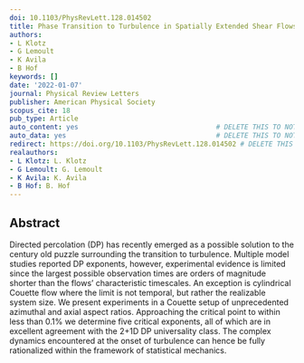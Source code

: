 ```yaml
---
doi: 10.1103/PhysRevLett.128.014502
title: Phase Transition to Turbulence in Spatially Extended Shear Flows
authors:
- L Klotz
- G Lemoult
- K Avila
- B Hof
keywords: []
date: '2022-01-07'
journal: Physical Review Letters
publisher: American Physical Society
scopus_cite: 18
pub_type: Article
auto_content: yes                                  # DELETE THIS TO NOT AUTO GENERATE CONTENT
auto_data: yes                                     # DELETE THIS TO NOT AUTO GENERATE METADATA
redirect: https://doi.org/10.1103/PhysRevLett.128.014502 # DELETE THIS TO NOT REDIRECT
realauthors:
- L Klotz: L. Klotz
- G Lemoult: G. Lemoult
- K Avila: K. Avila
- B Hof: B. Hof
---
```



## Abstract
Directed percolation (DP) has recently emerged as a possible solution to the century old puzzle surrounding the transition to turbulence. Multiple model studies reported DP exponents, however, experimental evidence is limited since the largest possible observation times are orders of magnitude shorter than the flows’ characteristic timescales. An exception is cylindrical Couette flow where the limit is not temporal, but rather the realizable system size. We present experiments in a Couette setup of unprecedented azimuthal and axial aspect ratios. Approaching the critical point to within less than 0.1% we determine five critical exponents, all of which are in excellent agreement with the 2+1D DP universality class. The complex dynamics encountered at the onset of turbulence can hence be fully rationalized within the framework of statistical mechanics.
